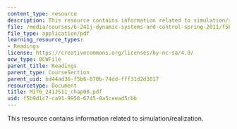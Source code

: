 ```yaml
---
content_type: resource
description: This resource contains information related to simulation/realization.
file: /media/courses/6-241j-dynamic-systems-and-control-spring-2011/f5b9d1c7ca91995867450a5ceead5cbb_MIT6_241JS11_chap08.pdf
file_type: application/pdf
learning_resource_types:
- Readings
license: https://creativecommons.org/licenses/by-nc-sa/4.0/
ocw_type: OCWFile
parent_title: Readings
parent_type: CourseSection
parent_uid: bd44ad36-f5b6-870b-74dd-fff31d2d3017
resourcetype: Document
title: MIT6_241JS11_chap08.pdf
uid: f5b9d1c7-ca91-9958-6745-0a5ceead5cbb
---
```

This resource contains information related to simulation/realization.